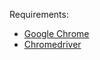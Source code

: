 Requirements:
* [Google Chrome](https://www.google.com.au/intl/en_au/chrome/)
* [Chromedriver](https://sites.google.com/chromium.org/driver/)

